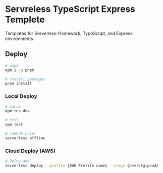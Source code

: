 # Servreless TypeScript Express Templete

Templates for Serverless-framework, TypeScript, and Express environments.

## Deploy

```bash
# pnpm 
npm i -g pnpm

# install packages
pnpm install
```

### Local Deploy

```bash
# local
npm run dev

# test
npm test

# Lambda Local
serverless offline
```

### Cloud Deploy (AWS)

```bash
# Dploy aws
serverless deploy --profile {AWS Profile name} --stage {dev|stg|prod}
```
